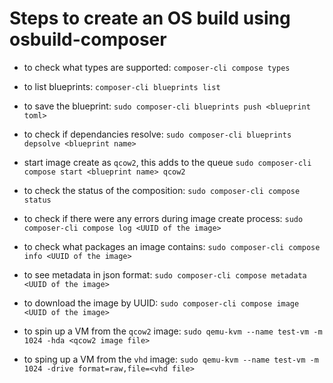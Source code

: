 # Steps to create an OS build using osbuild-composer

- to check what types are supported:
```composer-cli compose types```

- to list blueprints:
```composer-cli blueprints list```

- to save the blueprint:
```sudo composer-cli blueprints push <blueprint toml>```

- to check if dependancies resolve:
```sudo composer-cli blueprints depsolve <blueprint name>```

- start image create as `qcow2`, this adds to the queue
```sudo composer-cli compose start <blueprint name> qcow2```

- to check the status of the composition:
```sudo composer-cli compose status```

- to check if there were any errors during image create process:
```sudo composer-cli compose log <UUID of the image>```

- to check what packages an image contains:
```sudo composer-cli compose info <UUID of the image>```

- to see metadata in json format:
```sudo composer-cli compose metadata <UUID of the image>```

- to download the image by UUID:
```sudo composer-cli compose image <UUID of the image>```

- to spin up a VM from the `qcow2` image:
```sudo qemu-kvm --name test-vm -m 1024 -hda <qcow2 image file>```

- to sping up a VM from the `vhd` image:
```sudo qemu-kvm --name test-vm -m 1024 -drive format=raw,file=<vhd file>```

